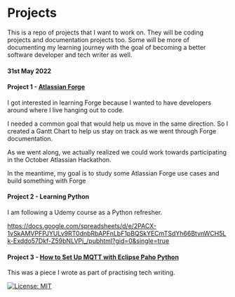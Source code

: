 # Projects

This is a repo of projects that I want to work on. They will be coding projects and documentation projects too. Some will be more of documenting my learning journey with the goal of becoming a better software developer and tech  writer as well. 


#### 31st May 2022


#### Project 1 - [Atlassian Forge](/Atlassian_Forge/README.md)

I got interested in learning Forge because I wanted to have developers around where I live hanging out to code. 

I needed a common goal that would help us move in the same direction. So I created a Gantt Chart to help us stay on track as we went through Forge documentation.

As we went along, we actually realized we could work towards participating in the October Atlassian Hackathon. 

In the meantime, my goal is to study some Atlassian Forge use cases and build something with Forge


#### Project 2 - Learning Python

I am following a Udemy course as a Python refresher. 

<https://docs.google.com/spreadsheets/d/e/2PACX-1vSkAMVPFPJYULv9RT0dnbRbAPFnLbF1pBQSkYECmTSdYh66BtvnWCH5Lk-Exddo57Dkf-Z59bNLVPj_/pubhtml?gid=0&single=true>

#### Project 3 - [How to Set Up MQTT with Eclipse Paho Python](/Eclipse_Paho/README.md)

This was a piece I wrote as part of practising tech writing.


[![License: MIT](https://img.shields.io/badge/License-MIT-yellow.svg)](https://opensource.org/licenses/MIT) 
